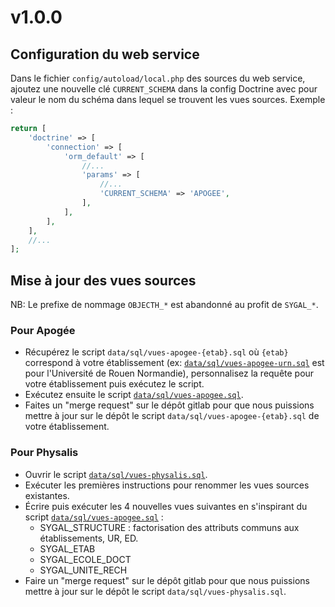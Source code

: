 # v1.0.0

## Configuration du web service

Dans le fichier `config/autoload/local.php` des sources du web service, ajoutez une nouvelle clé `CURRENT_SCHEMA` dans
la config Doctrine avec pour valeur le nom du schéma dans lequel se trouvent les vues sources. 
Exemple :

```php
return [
    'doctrine' => [
        'connection' => [
            'orm_default' => [
                //...
                'params' => [
                    //...
                    'CURRENT_SCHEMA' => 'APOGEE',
                ],
            ],
        ],
    ],
    //...
];
```

## Mise à jour des vues sources

NB: Le prefixe de nommage `OBJECTH_*` est abandonné au profit de `SYGAL_*`. 

### Pour Apogée 

- Récupérez le script `data/sql/vues-apogee-{etab}.sql` où `{etab}` correspond à votre établissement 
(ex: [`data/sql/vues-apogee-urn.sql`](data/sql/vues-apogee-urn.sql) est pour l'Université de Rouen Normandie), personnalisez la requête pour votre établissement puis exécutez le script. 
- Exécutez ensuite le script [`data/sql/vues-apogee.sql`](data/sql/vues-apogee.sql).
- Faites un "merge request" sur le dépôt gitlab pour que nous puissions mettre à jour sur le dépôt le script `data/sql/vues-apogee-{etab}.sql` de votre établissement.

### Pour Physalis 

- Ouvrir le script [`data/sql/vues-physalis.sql`](data/sql/vues-physalis.sql).
- Exécuter les premières instructions pour renommer les vues sources existantes.
- Écrire puis exécuter les 4 nouvelles vues suivantes en s'inspirant du script [`data/sql/vues-apogee.sql`](data/sql/vues-apogee.sql) :
  - SYGAL_STRUCTURE : factorisation des attributs communs aux établissements, UR, ED.
  - SYGAL_ETAB
  - SYGAL_ECOLE_DOCT
  - SYGAL_UNITE_RECH
- Faire un "merge request" sur le dépôt gitlab pour que nous puissions mettre à jour sur le dépôt le script `data/sql/vues-physalis.sql`.
